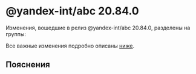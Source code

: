 # @yandex-int/abc 20.84.0

<!-- ЧЕЛОВЕЧЕСКОЕ ВСТУПЛЕНИЕ -->

Изменения, вошедшие в релиз @yandex-int/abc 20.84.0, разделены на группы:

Все важные изменения подробно описаны [ниже](#Пояснения).

## Пояснения

